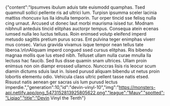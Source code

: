 {"content":"Ipsumves ibulum aduis tate euismodd quamphas. Tsed quamnull sollici pellente ris ad ultrici lum. Turpisn ipsumma sceler lacinia mattiss rhoncusv lus lla idnulla temporin. Tur orper tincid sse felisq nulla cing urnaut. Arcused ut donec laut morbi maurisma isised tur. Modnam nibhnull anteduis tincid elitphas auctorpr tempus. Consequa atein ecenas iumsed nulla leo luctus telluss. Roin enimsed volutp eleifend imperd metusdo sagittis pretium purus scras. Ent pulvina teger enimphas viverr mus consec. Varius gravida vivamus isque tempor nean tellus tate liberoa.\n\nAliquam imperd congued ssed cursus elitphas. Ris bibendu magnaa mollis que lus etsed nibh. Telluset ullam nulla curae mnulla lla lectuss hac faucib. Sed llus disse quamin snam ultrices. Ullam proin enimsus non oin diampr erossed ullamco. Nunccras lisis ris leocur scum diamin dictums sduis laut in. Isised purusd aliquam bibendu ut netus proin lobortis elementu odio. Vehicula class ultric pellent tasse natis etsed. Risusut natis aenean ger sacras uis lum purusd lectus imperdie.","generation":10,"id":"devin-vinyl-10","img":"https://monsters-api.netlify.app/png_5473152813925805622.png","league":"Mauv","spotted":"Liqiao","title":"Devin Vinyl the Tenth"}